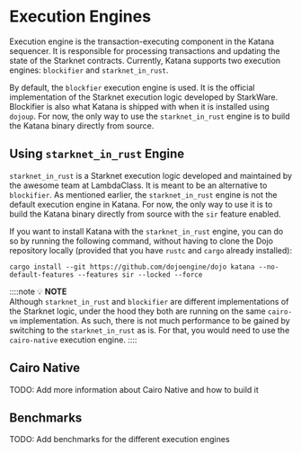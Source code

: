 # Execution Engines

Execution engine is the transaction-executing component in the Katana sequencer. It is responsible for processing transactions and updating the state of the Starknet contracts. Currently, Katana supports two execution engines: `blockifier` and `starknet_in_rust`.

By default, the `blockfier` execution engine is used. It is the official implementation of the Starknet execution logic developed by StarkWare. Blockifier is also what Katana is shipped with when it is installed using `dojoup`. For now, the only way to use the `starknet_in_rust` engine is to build the Katana binary directly from source.

## Using `starknet_in_rust` Engine

`starknet_in_rust` is a Starknet execution logic developed and maintained by the awesome team at LambdaClass. It is meant to be an alternative to `blockifier`.
As mentioned earlier, the `starknet_in_rust` engine is not the default execution engine in Katana. For now, the only way to use it is to build the Katana binary directly from source with the `sir` feature enabled.

If you want to install Katana with the `starknet_in_rust` engine, you can do so by running the following command, without having to clone the Dojo repository locally (provided that you have `rustc` and `cargo` already installed):

```console
cargo install --git https://github.com/dojoengine/dojo katana --no-default-features --features sir --locked --force
```

::::note
💡 **NOTE**  
Although `starknet_in_rust` and `blockifier` are different implementations of the Starknet logic, under the hood they both are running on the same `cairo-vm` implementation. As such, there is not much performance to be gained by switching to the `starknet_in_rust` as is. For that, you would need to use the `cairo-native` execution engine.
::::

## Cairo Native

TODO: Add more information about Cairo Native and how to build it

## Benchmarks

TODO: Add benchmarks for the different execution engines
